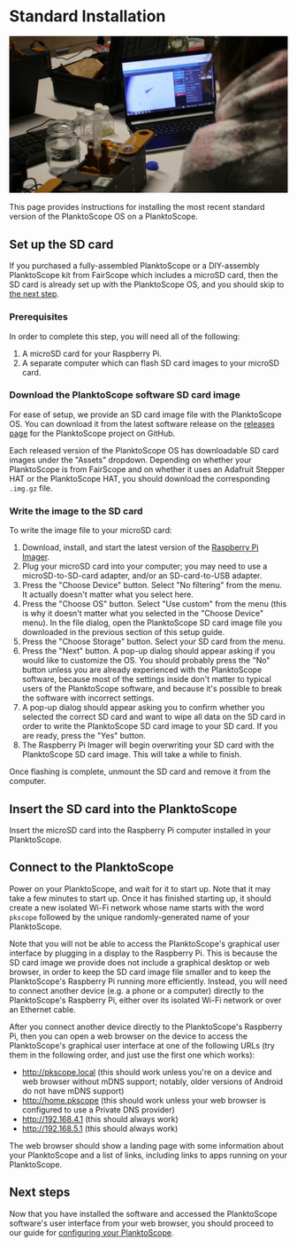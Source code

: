 # Standard Installation

![easy install](../../images/software/IMG_1532.jpg)

This page provides instructions for installing the most recent standard version of the PlanktoScope OS on a PlanktoScope.

## Set up the SD card

If you purchased a fully-assembled PlanktoScope or a DIY-assembly PlanktoScope kit from FairScope which includes a microSD card, then the SD card is already set up with the PlanktoScope OS, and you should skip to [the next step](#insert-the-sd-card-into-the-planktoscope).

### Prerequisites

In order to complete this step, you will need all of the following:

1. A microSD card for your Raspberry Pi.
2. A separate computer which can flash SD card images to your microSD card.

### Download the PlanktoScope software SD card image

For ease of setup, we provide an SD card image file with the PlanktoScope OS. You can download it from the latest software release on the [releases page](https://github.com/PlanktoScope/PlanktoScope/releases?q=prerelease%3Afalse+draft%3Afalse&expanded=true) for the PlanktoScope project on GitHub.

Each released version of the PlanktoScope OS has downloadable SD card images under the "Assets" dropdown. Depending on whether your PlanktoScope is from FairScope and on whether it uses an Adafruit Stepper HAT or the PlanktoScope HAT, you should download the corresponding `.img.gz` file.

### Write the image to the SD card

To write the image file to your microSD card:

1. Download, install, and start the latest version of the [Raspberry Pi Imager](https://www.raspberrypi.com/software/).
2. Plug your microSD card into your computer; you may need to use a microSD-to-SD-card adapter, and/or an SD-card-to-USB adapter.
3. Press the "Choose Device" button. Select "No filtering" from the menu. It actually doesn't matter what you select here.
4. Press the "Choose OS" button. Select "Use custom" from the menu (this is why it doesn't matter what you selected in the "Choose Device" menu). In the file dialog, open the PlanktoScope SD card image file you downloaded in the previous section of this setup guide.
5. Press the "Choose Storage" button. Select your SD card from the menu.
6. Press the "Next" button. A pop-up dialog should appear asking if you would like to customize the OS. You should probably press the "No" button unless you are already experienced with the PlanktoScope software, because most of the settings inside don't matter to typical users of the PlanktoScope software, and because it's possible to break the software with incorrect settings.
7. A pop-up dialog should appear asking you to confirm whether you selected the correct SD card and want to wipe all data on the SD card in order to write the PlanktoScope SD card image to your SD card. If you are ready, press the "Yes" button.
8. The Raspberry Pi Imager will begin overwriting your SD card with the PlanktoScope SD card image. This will take a while to finish.

Once flashing is complete, unmount the SD card and remove it from the computer.

## Insert the SD card into the PlanktoScope

Insert the microSD card into the Raspberry Pi computer installed in your PlanktoScope.

## Connect to the PlanktoScope

Power on your PlanktoScope, and wait for it to start up. Note that it may take a few minutes to start up. Once it has finished starting up, it should create a new isolated Wi-Fi network whose name starts with the word `pkscope` followed by the unique randomly-generated name of your PlanktoScope.

Note that you will not be able to access the PlanktoScope's graphical user interface by plugging in a display to the Raspberry Pi. This is because the SD card image we provide does not include a graphical desktop or web browser, in order to keep the SD card image file smaller and to keep the PlanktoScope's Raspberry Pi running more efficiently. Instead, you will need to connect another device (e.g. a phone or a computer) directly to the PlanktoScope's Raspberry Pi, either over its isolated Wi-Fi network or over an Ethernet cable.

After you connect another device directly to the PlanktoScope's Raspberry Pi, then you can open a web browser on the device to access the PlanktoScope's graphical user interface at one of the following URLs (try them in the following order, and just use the first one which works):

- <http://pkscope.local> (this should work unless you're on a device and web browser without mDNS support; notably, older versions of Android do not have mDNS support)
- <http://home.pkscope> (this should work unless your web browser is configured to use a Private DNS provider)
- <http://192.168.4.1> (this should always work)
- <http://192.168.5.1> (this should always work)

The web browser should show a landing page with some information about your PlanktoScope and a list of links, including links to apps running on your PlanktoScope.

## Next steps

Now that you have installed the software and accessed the PlanktoScope software's user interface from your web browser, you should proceed to our guide for [configuring your PlanktoScope](config.md).
